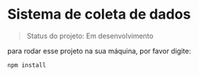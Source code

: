 <h1> Sistema de coleta de dados </h1>

> Status do projeto: Em desenvolvimento

para rodar esse projeto na sua máquina, por favor digite:

```
npm install
```
